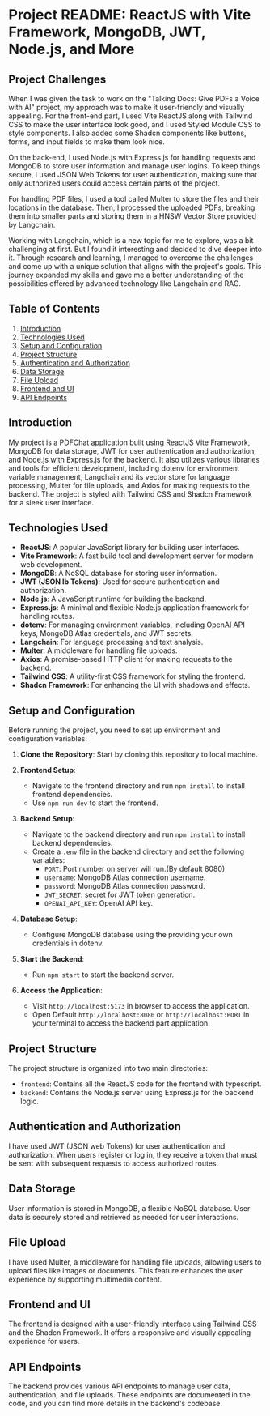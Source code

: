 # Project README: ReactJS with Vite Framework, MongoDB, JWT, Node.js, and More

## Project Challenges

When I was given the task to work on the "Talking Docs: Give PDFs a Voice with AI" project, my approach was to make it user-friendly and visually appealing. For the front-end part, I used Vite ReactJS along with Tailwind CSS to make the user interface look good, and I used Styled Module CSS to style components. I also added some Shadcn components like buttons, forms, and input fields to make them look nice.

On the back-end, I used Node.js with Express.js for handling requests and MongoDB to store user information and manage user logins. To keep things secure, I used JSON Web Tokens for user authentication, making sure that only authorized users could access certain parts of the project.

For handling PDF files, I used a tool called Multer to store the files and their locations in the database. Then, I processed the uploaded PDFs, breaking them into smaller parts and storing them in a HNSW Vector Store provided by Langchain.

Working with Langchain, which is a new topic for me to explore, was a bit challenging at first. But I found it interesting and decided to dive deeper into it. Through research and learning, I managed to overcome the challenges and come up with a unique solution that aligns with the project's goals. This journey expanded my skills and gave me a better understanding of the possibilities offered by advanced technology like Langchain and RAG.


## Table of Contents

1. [Introduction](#introduction)
2. [Technologies Used](#technologies-used)
3. [Setup and Configuration](#setup-and-configuration)
4. [Project Structure](#project-structure)
5. [Authentication and Authorization](#authentication-and-authorization)
6. [Data Storage](#data-storage)
7. [File Upload](#file-upload)
8. [Frontend and UI](#frontend-and-ui)
9. [API Endpoints](#api-endpoints)

## Introduction

My project is a PDFChat application built using ReactJS Vite Framework, MongoDB for data storage, JWT for user authentication and authorization, and Node.js with Express.js for the backend. It also utilizes various libraries and tools for efficient development, including dotenv for environment variable management, Langchain and its vector store for language processing, Multer for file uploads, and Axios for making requests to the backend. The project is styled with Tailwind CSS and Shadcn Framework for a sleek user interface.

## Technologies Used

- **ReactJS**: A popular JavaScript library for building user interfaces.
- **Vite Framework**: A fast build tool and development server for modern web development.
- **MongoDB**: A NoSQL database for storing user information.
- **JWT (JSON Ib Tokens)**: Used for secure authentication and authorization.
- **Node.js**: A JavaScript runtime for building the backend.
- **Express.js**: A minimal and flexible Node.js application framework for handling routes.
- **dotenv**: For managing environment variables, including OpenAI API keys, MongoDB Atlas credentials, and JWT secrets.
- **Langchain**: For language processing and text analysis.
- **Multer**: A middleware for handling file uploads.
- **Axios**: A promise-based HTTP client for making requests to the backend.
- **Tailwind CSS**: A utility-first CSS framework for styling the frontend.
- **Shadcn Framework**: For enhancing the UI with shadows and effects.

## Setup and Configuration

Before running the project, you need to set up  environment and configuration variables:

1. **Clone the Repository**: Start by cloning this repository to  local machine.

2. **Frontend Setup**:
   - Navigate to the frontend directory and run `npm install` to install frontend dependencies.
   - Use `npm run dev` to start the frontend.

3. **Backend Setup**:
   - Navigate to the backend directory and run `npm install` to install backend dependencies.
   - Create a `.env` file in the backend directory and set the following variables:
     - `PORT`: Port number on server will run.(By default 8080)
     - `username`:  MongoDB Atlas connection username.
     - `password`:  MongoDB Atlas connection password.
     - `JWT_SECRET`:  secret for JWT token generation.
     - `OPENAI_API_KEY`:  OpenAI API key.

4. **Database Setup**:
   - Configure  MongoDB database using the providing your own credentials in dotenv.

5. **Start the Backend**:
   - Run `npm start` to start the backend server.

6. **Access the Application**:
   - Visit `http://localhost:5173` in  browser to access the application.
   - Open Default `http://localhost:8080` or `http://localhost:PORT` in  your terminal to access the backend part application.

## Project Structure

The project structure is organized into two main directories:

- `frontend`: Contains all the ReactJS code for the frontend with typescript.
- `backend`: Contains the Node.js server using Express.js for the backend logic.

## Authentication and Authorization

I have used JWT (JSON web Tokens) for user authentication and authorization. When users register or log in, they receive a token that must be sent with subsequent requests to access authorized routes.

## Data Storage

User information is stored in MongoDB, a flexible NoSQL database. User data is securely stored and retrieved as needed for user interactions.

## File Upload

I have used Multer, a middleware for handling file uploads, allowing users to upload files like images or documents. This feature enhances the user experience by supporting multimedia content.

## Frontend and UI

The frontend is designed with a user-friendly interface using Tailwind CSS and the Shadcn Framework. It offers a responsive and visually appealing experience for users.

## API Endpoints

The backend provides various API endpoints to manage user data, authentication, and file uploads. These endpoints are documented in the code, and you can find more details in the backend's codebase.


